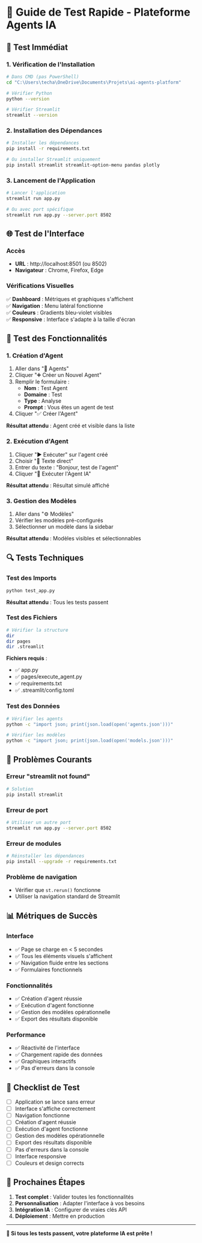 # 🧪 Guide de Test Rapide - Plateforme Agents IA

## 🚀 Test Immédiat

### 1. Vérification de l'Installation
```bash
# Dans CMD (pas PowerShell)
cd "C:\Users\techa\OneDrive\Documents\Projets\ai-agents-platform"

# Vérifier Python
python --version

# Vérifier Streamlit
streamlit --version
```

### 2. Installation des Dépendances
```bash
# Installer les dépendances
pip install -r requirements.txt

# Ou installer Streamlit uniquement
pip install streamlit streamlit-option-menu pandas plotly
```

### 3. Lancement de l'Application
```bash
# Lancer l'application
streamlit run app.py

# Ou avec port spécifique
streamlit run app.py --server.port 8502
```

## 🌐 Test de l'Interface

### Accès
- **URL** : http://localhost:8501 (ou 8502)
- **Navigateur** : Chrome, Firefox, Edge

### Vérifications Visuelles
✅ **Dashboard** : Métriques et graphiques s'affichent  
✅ **Navigation** : Menu latéral fonctionne  
✅ **Couleurs** : Gradients bleu-violet visibles  
✅ **Responsive** : Interface s'adapte à la taille d'écran  

## 🤖 Test des Fonctionnalités

### 1. Création d'Agent
1. Aller dans "🤖 Agents"
2. Cliquer "➕ Créer un Nouvel Agent"
3. Remplir le formulaire :
   - **Nom** : Test Agent
   - **Domaine** : Test
   - **Type** : Analyse
   - **Prompt** : Vous êtes un agent de test
4. Cliquer "✅ Créer l'Agent"

**Résultat attendu** : Agent créé et visible dans la liste

### 2. Exécution d'Agent
1. Cliquer "▶️ Exécuter" sur l'agent créé
2. Choisir "📝 Texte direct"
3. Entrer du texte : "Bonjour, test de l'agent"
4. Cliquer "🚀 Exécuter l'Agent IA"

**Résultat attendu** : Résultat simulé affiché

### 3. Gestion des Modèles
1. Aller dans "⚙️ Modèles"
2. Vérifier les modèles pré-configurés
3. Sélectionner un modèle dans la sidebar

**Résultat attendu** : Modèles visibles et sélectionnables

## 🔍 Tests Techniques

### Test des Imports
```bash
python test_app.py
```

**Résultat attendu** : Tous les tests passent

### Test des Fichiers
```bash
# Vérifier la structure
dir
dir pages
dir .streamlit
```

**Fichiers requis** :
- ✅ app.py
- ✅ pages/execute_agent.py
- ✅ requirements.txt
- ✅ .streamlit/config.toml

### Test des Données
```bash
# Vérifier les agents
python -c "import json; print(json.load(open('agents.json')))"

# Vérifier les modèles
python -c "import json; print(json.load(open('models.json')))"
```

## 🚨 Problèmes Courants

### Erreur "streamlit not found"
```bash
# Solution
pip install streamlit
```

### Erreur de port
```bash
# Utiliser un autre port
streamlit run app.py --server.port 8502
```

### Erreur de modules
```bash
# Réinstaller les dépendances
pip install --upgrade -r requirements.txt
```

### Problème de navigation
- Vérifier que `st.rerun()` fonctionne
- Utiliser la navigation standard de Streamlit

## 📊 Métriques de Succès

### Interface
- ✅ Page se charge en < 5 secondes
- ✅ Tous les éléments visuels s'affichent
- ✅ Navigation fluide entre les sections
- ✅ Formulaires fonctionnels

### Fonctionnalités
- ✅ Création d'agent réussie
- ✅ Exécution d'agent fonctionne
- ✅ Gestion des modèles opérationnelle
- ✅ Export des résultats disponible

### Performance
- ✅ Réactivité de l'interface
- ✅ Chargement rapide des données
- ✅ Graphiques interactifs
- ✅ Pas d'erreurs dans la console

## 🎯 Checklist de Test

- [ ] Application se lance sans erreur
- [ ] Interface s'affiche correctement
- [ ] Navigation fonctionne
- [ ] Création d'agent réussie
- [ ] Exécution d'agent fonctionne
- [ ] Gestion des modèles opérationnelle
- [ ] Export des résultats disponible
- [ ] Pas d'erreurs dans la console
- [ ] Interface responsive
- [ ] Couleurs et design corrects

## 🚀 Prochaines Étapes

1. **Test complet** : Valider toutes les fonctionnalités
2. **Personnalisation** : Adapter l'interface à vos besoins
3. **Intégration IA** : Configurer de vraies clés API
4. **Déploiement** : Mettre en production

---

**🎉 Si tous les tests passent, votre plateforme IA est prête !**
